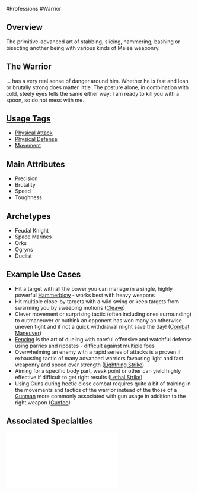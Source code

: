 #Professions #Warrior
## Overview
The primitive-advanced art of stabbing, slicing, hammering, bashing or bisecting another being with various kinds of Melee weaponry.

## The Warrior
... has a very real sense of danger around him. Whether he is fast and lean or brutally strong does matter little. The posture alone, in combination with cold, steely eyes tells the same either way: I am ready to kill you with a spoon, so do not mess with me.

## [Usage Tags](/SkillSystem/Usage%20Tag.md)
- [Physical Attack](/SkillSystem/Tags/Physical%20Attack.md)
- [Physical Defense](/SkillSystem/Tags/Physical%20Defense.md)
- [Movement](/SkillSystem/Tags/Movement.md)

## Main Attributes
- Precision 
- Brutality
- Speed
- Toughness 

## Archetypes 
- Feudal Knight
- Space Marines
- Orks
- Ogryns
- Duelist 

## Example Use Cases
- Hit a target with all the power you can manage in a single, highly powerful [Hammerblow](/SkillSystem/Specialties/Hammerblow.md) - works best with heavy weapons
- Hit multiple close-by targets with a wild swing or keep targets from swarming you by sweeping motions ([Cleave](/SkillSystem/Specialties/Cleave.md))
- Clever movement or surprising tactic (often including ones surrounding) to outmaneuver or outhink an opponent has won many an otherwise uneven fight and if not a quick withdrawal might save the day! ([Combat Maneuver](/SkillSystem/Specialties/Combat%20Maneuver.md))
- [Fencing](/SkillSystem/Specialties/Fencing.md) is the art of dueling with careful offensive and watchful defense using parries and ripostes - difficult against multiple foes
-  Overwhelming an enemy with a rapid series of attacks is a proven if exhausting tactic of many advanced warriors favouring light and fast weaponry and speed over strength ([Lightning Strike](/SkillSystem/Specialties/Lightning%20Strike.md))
- Aiming for a specific body part, weak point or other can yield highly effective if difficult to get right results ([Lethal Strike](/SkillSystem/Specialties/Lethal%20Strike.md))
- Using Guns during hectic close combat requires quite a bit of training in the movements and tactics of the warrior instead of the those of a [Gunman](/SkillSystem/Professions/Gunman.md) more commonly associated with gun usage in addition to the right weapon ([Gunfoo](/SkillSystem/Specialties/Gunfoo.md))

## Associated Specialties
![](</SkillSystem/Specialties/Warrior Specialties.md>)